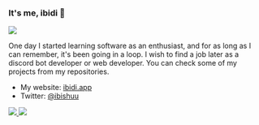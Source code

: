### It's me, ibidi 👋
![](https://komarev.com/ghpvc/?username=ibidi)

One day I started learning software as an enthusiast, and for as long as I can remember, it's been going in a loop. I wish to find a job later as a discord bot developer or web developer. You can check some of my projects from my repositories.

- My website: [ibidi.app](https://ibidi.app)
- Twitter: [@ibishuu](https://twitter.com/ibishuu)

<a href="https://github.com/ibidi">
  <img src="https://github-readme-stats.vercel.app/api?username=ibidi&count_private=true&hide_border=true&show_icons=true&include_all_commits=true&bg_color=0d1117&title_color=df761c&text_color=FFFFFF&icon_color=df761c">
<img src="https://github-readme-stats.vercel.app/api/top-langs/?username=ibidi&layout=compact&theme=nord&hide_border=true&bg_color=0d1117&border_radius=6&title_color=df761c">
</a>
